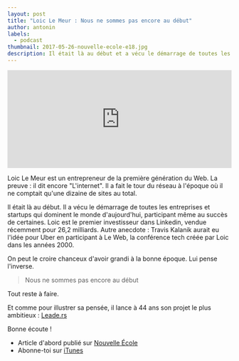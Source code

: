 ```yaml
---
layout: post
title: "Loic Le Meur : Nous ne sommes pas encore au début"
author: antonin
labels:
  - podcast
thumbnail: 2017-05-26-nouvelle-ecole-e18.jpg
description: Il était là au début et a vécu le démarrage de toutes les entreprises qui dominent le monde, participant même au succès de certaines. Pour le 18e épisode de Nouvelle École, Antonin nous emmène à la rencontre de Loic Le Meur.
---
```


<iframe width="100%" height="220" scrolling="no" frameborder="no" src="https://w.soundcloud.com/player/?url=https%3A//api.soundcloud.com/tracks/323930438&amp;auto_play=false&amp;hide_related=false&amp;show_comments=true&amp;show_user=true&amp;show_reposts=false&amp;visual=true"></iframe>

Loic Le Meur est un entrepreneur de la première génération du Web. La preuve : il dit encore "L'internet". Il a fait le tour du réseau à l'époque où il ne comptait qu'une dizaine de sites au total.

Il était là au début. Il a vécu le démarrage de toutes les entreprises et startups qui dominent le monde d'aujourd'hui, participant même au succès de certaines. Loic est le premier investisseur dans Linkedin, vendue récemment pour 26,2 milliards. Autre anecdote : Travis Kalanik aurait eu l'idée pour Uber en participant à Le Web, la conférence tech créée par Loic dans les années 2000.

On peut le croire chanceux d'avoir grandi à la bonne époque. Lui pense l'inverse.

<blockquote>Nous ne sommes pas encore au début</blockquote>

Tout reste à faire.

Et comme pour illustrer sa pensée, il lance à 44 ans son projet le plus ambitieux : [Leade.rs](https://leade.rs/)

Bonne écoute !

- Article d'abord publié sur [Nouvelle École](http://nouvelleecole.org/ep-18-loic-meur-made-in-california/)
- Abonne-toi sur [iTunes](https://itunes.apple.com/fr/podcast/nouvelle-ecole/id1126434008?mt=2)
